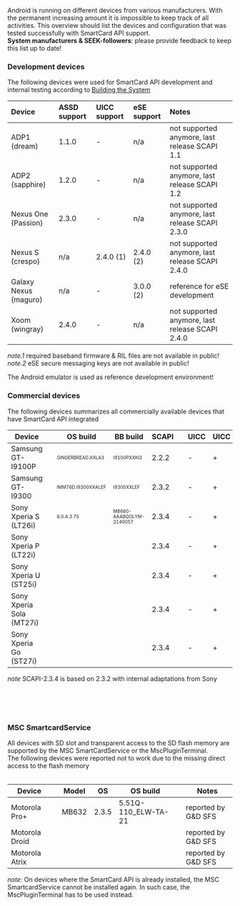 Android is running on different devices from various manufacturers. With the permanent increasing amount it is impossible to keep track of all activities. This overview should list the devices and configuration that was tested successfully with SmartCard API support.<br />
**System manufacturers & SEEK-followers**: please provide feedback to keep this list up to date!<br />

### Development devices ###
The following devices were used for SmartCard API development and internal testing according to [Building the System](BuildingTheSystem)


| **Device** | ASSD support| UICC support| eSE support| Notes |
|:--------|:-----|:-----|:--------|:------|
| ADP1 (dream)| 1.1.0 | - | n/a | not supported anymore, last release SCAPI 1.1 |
| ADP2 (sapphire) | 1.2.0 | - | n/a | not supported anymore, last release SCAPI 1.2 |
| Nexus One (Passion) | 2.3.0 | - | n/a | not supported anymore, last release SCAPI 2.3.0 |
| Nexus S (crespo) | n/a | 2.4.0 (1) | 2.4.0 (2) | not supported anymore, last release SCAPI 2.4.0 |
| Galaxy Nexus (maguro) | n/a | - | 3.0.0 (2) | reference for eSE development |
| Xoom (wingray) | 2.4.0 | - | n/a | not supported anymore, last release SCAPI 2.4.0 |

_note.1_ required baseband firmware & RIL files are not available in public!<br />
_note.2_ eSE secure messaging keys are not available in public!<br />

The Android emulator is used as reference development environment!
<br />

### Commercial devices ###
The following devices summarizes all commercially available devices that have SmartCard API integrated

<table>
<thead><th> <b>Device</b> </th><th> </th><th> <b>OS build</b> </th><th> <b>BB build</b> </th><th> <b> SCAPI </b> </th><th> </th><th> <b>UICC</b> </th><th> <b>UICC</b> </th><th> <b>eSE</b> </th> <th>  </th>  <th> <b>Notes</b> </th></thead><tbody>
<tr><td> Samsung GT-I9100P </td><td>  </td><td> <font size='1'>GINGERBREAD.XXLA3 </td><td><font size='1'>I9100PXXKI3 </td><td> 2.2.2 </td><td>  </td><td> - </td><td> + </td><td> - </td><td>  </td><td> <a href='https://github.com/sunyer/Seek-for-Android/wiki/DeviceDetails'>details</a> </td></tr>
<tr><td> Samsung GT-I9300 </td><td>  </td><td> <font size='1'>IMM76D.I9300XXALEF </td><td><font size='1'>I9300XXLEF </td><td> 2.3.2 </td><td>  </td><td> - </td><td> + </td><td> - </td><td>  </td><td> <a href='https://github.com/sunyer/Seek-for-Android/wiki/DeviceDetails'>details</a> </td></tr>
<tr><td> Sony Xperia S (LT26i) </td><td>  </td><td> <font size='1'>6.0.A.3.75 </td><td> <font size='1'>M8660-AAABQOLYM-314005T </td><td> 2.3.4 </td><td>  </td><td> - </td><td> + </td><td> - </td><td>  </td><td> <a href='https://github.com/sunyer/Seek-for-Android/wiki/DeviceDetails'>details</a> </td></tr>
<tr><td> Sony Xperia P (LT22i) </td><td>  </td><td>  </td><td>  </td><td> 2.3.4 </td><td>  </td><td> - </td><td> + </td><td> - </td><td>  </td><td> reported by Sony </td></tr>
<tr><td> Sony Xperia U (ST25i) </td><td>  </td><td>  </td><td>  </td><td> 2.3.4 </td><td>  </td><td> - </td><td> + </td><td> - </td><td>  </td><td> reported by Sony </td></tr>
<tr><td> Sony Xperia Sola (MT27i) </td><td>  </td><td>  </td><td>  </td><td> 2.3.4 </td><td>  </td><td> - </td><td> + </td><td> - </td><td>  </td><td> reported by Sony </td></tr>
<tr><td> Sony Xperia Go (ST27i) </td><td>  </td><td>  </td><td>  </td><td> 2.3.4 </td><td>  </td><td> - </td><td> + </td><td> - </td><td>  </td><td> reported by Sony </td></tr></tbody></table>

<i>note</i> SCAPI-2.3.4 is based on 2.3.2 with internal adaptations from Sony<br>
<br>
<br>
<br><br>
<h3>MSC SmartcardService</h3>
All devices with SD slot and transparent access to the SD flash memory are supported by the MSC SmartCardService or the MscPluginTerminal.<br />
The following devices were reported not to work due to the missing direct access to the flash memory<br>
<br>
<table><thead><th> <b>Device</b> </th><th> </th><th> <b>Model</b> </th><th> <b>OS</b> </th><th> <b>OS build</b> </th><th> </th><th> <b>Notes</b> </th></thead><tbody>
<tr><td> Motorola Pro+ </td><td>  </td><td> MB632 </td><td> 2.3.5 </td><td> 5.51Q-110_ELW-TA-21 </td><td>  </td><td> reported by G&D SFS </td></tr>
<tr><td> Motorola Droid </td><td>  </td><td>  </td><td>  </td><td>  </td><td>  </td><td> reported by G&D SFS</td></tr>
<tr><td> Motorola Atrix </td><td>  </td><td>  </td><td>  </td><td>  </td><td>  </td><td> reported by G&D SFS </td></tr></tbody></table>

<i>note</i>: On devices where the SmartCard API is already installed, the MSC SmartcardService cannot be installed again. In such case, the MscPluginTerminal has to be used instead.